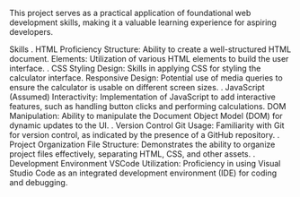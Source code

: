 
This project serves as a practical application of foundational web development skills, making it a valuable learning experience for aspiring developers.

Skills
. HTML Proficiency
Structure: Ability to create a well-structured HTML document.
Elements: Utilization of various HTML elements to build the user interface.
. CSS Styling
Design: Skills in applying CSS for styling the calculator interface.
Responsive Design: Potential use of media queries to ensure the calculator is usable on different screen sizes.
. JavaScript (Assumed)
Interactivity: Implementation of JavaScript to add interactive features, such as handling button clicks and performing calculations.
DOM Manipulation: Ability to manipulate the Document Object Model (DOM) for dynamic updates to the UI.
. Version Control
Git Usage: Familiarity with Git for version control, as indicated by the presence of a GitHub repository.
. Project Organization
File Structure: Demonstrates the ability to organize project files effectively, separating HTML, CSS, and other assets.
. Development Environment
VSCode Utilization: Proficiency in using Visual Studio Code as an integrated development environment (IDE) for coding and debugging.
